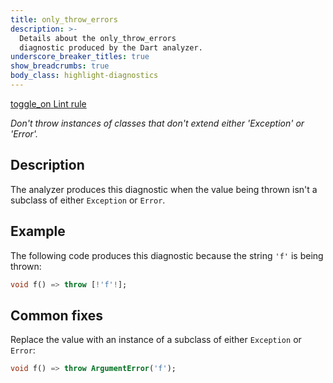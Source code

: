 ```yaml
---
title: only_throw_errors
description: >-
  Details about the only_throw_errors
  diagnostic produced by the Dart analyzer.
underscore_breaker_titles: true
show_breadcrumbs: true
body_class: highlight-diagnostics
---
```


<div class="tags">
  <a class="tag-label"
      href="/tools/linter-rules/only_throw_errors"
      title="Learn about the lint rule that enables this diagnostic."
      aria-label="Learn about the lint rule that enables this diagnostic."
      target="_blank">
    <span class="material-symbols" aria-hidden="true">toggle_on</span>
    <span>Lint rule</span>
  </a>
</div>

_Don't throw instances of classes that don't extend either 'Exception' or
'Error'._

## Description

The analyzer produces this diagnostic when the value being thrown isn't a
subclass of either `Exception` or `Error`.

## Example

The following code produces this diagnostic because the string `'f'` is
being thrown:

```dart
void f() => throw [!'f'!];
```

## Common fixes

Replace the value with an instance of a subclass of either `Exception` or
`Error`:

```dart
void f() => throw ArgumentError('f');
```
